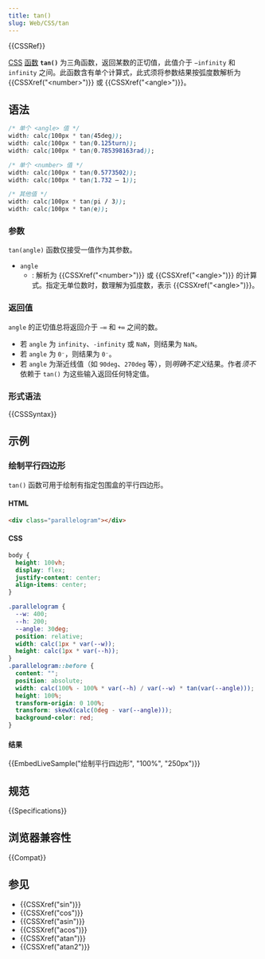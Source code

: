 ```yaml
---
title: tan()
slug: Web/CSS/tan
---
```


{{CSSRef}}

[CSS](/zh-CN/docs/Web/CSS) [函数](/zh-CN/docs/Web/CSS/CSS_Functions) **`tan()`** 为三角函数，返回某数的正切值，此值介于 `−infinity` 和 `infinity` 之间。此函数含有单个计算式，此式须将参数结果按弧度数解析为 {{CSSXref("&lt;number&gt;")}} 或 {{CSSXref("&lt;angle&gt;")}}。

## 语法

```css
/* 单个 <angle> 值 */
width: calc(100px * tan(45deg));
width: calc(100px * tan(0.125turn));
width: calc(100px * tan(0.785398163rad));

/* 单个 <number> 值 */
width: calc(100px * tan(0.5773502));
width: calc(100px * tan(1.732 – 1));

/* 其他值 */
width: calc(100px * tan(pi / 3));
width: calc(100px * tan(e));
```

### 参数

`tan(angle)` 函数仅接受一值作为其参数。

- `angle`
  - : 解析为 {{CSSXref("&lt;number&gt;")}} 或 {{CSSXref("&lt;angle&gt;")}} 的计算式。指定无单位数时，数理解为弧度数，表示 {{CSSXref("&lt;angle&gt;")}}。

### 返回值

`angle` 的正切值总将返回介于 `−∞` 和 `+∞` 之间的数。

- 若 `angle` 为 `infinity`、`-infinity` 或 `NaN`，则结果为 `NaN`。
- 若 `angle` 为 `0⁻`，则结果为 `0⁻`。
- 若 `angle` 为渐近线值（如 `90deg`、`270deg` 等），则*明确不定义*结果。作者*须不*依赖于 `tan()` 为这些输入返回任何特定值。

### 形式语法

{{CSSSyntax}}

## 示例

### 绘制平行四边形

`tan()` 函数可用于绘制有指定包围盒的平行四边形。

#### HTML

```html
<div class="parallelogram"></div>
```

#### CSS

```css hidden
body {
  height: 100vh;
  display: flex;
  justify-content: center;
  align-items: center;
}
```

```css
.parallelogram {
  --w: 400;
  --h: 200;
  --angle: 30deg;
  position: relative;
  width: calc(1px * var(--w));
  height: calc(1px * var(--h));
}
.parallelogram::before {
  content: "";
  position: absolute;
  width: calc(100% - 100% * var(--h) / var(--w) * tan(var(--angle)));
  height: 100%;
  transform-origin: 0 100%;
  transform: skewX(calc(0deg - var(--angle)));
  background-color: red;
}
```

#### 结果

{{EmbedLiveSample("绘制平行四边形", "100%", "250px")}}

## 规范

{{Specifications}}

## 浏览器兼容性

{{Compat}}

## 参见

- {{CSSXref("sin")}}
- {{CSSXref("cos")}}
- {{CSSXref("asin")}}
- {{CSSXref("acos")}}
- {{CSSXref("atan")}}
- {{CSSXref("atan2")}}
